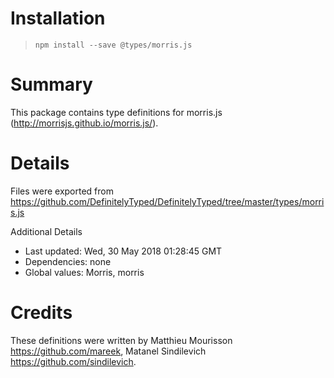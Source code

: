 # Installation
> `npm install --save @types/morris.js`

# Summary
This package contains type definitions for morris.js (http://morrisjs.github.io/morris.js/).

# Details
Files were exported from https://github.com/DefinitelyTyped/DefinitelyTyped/tree/master/types/morris.js

Additional Details
 * Last updated: Wed, 30 May 2018 01:28:45 GMT
 * Dependencies: none
 * Global values: Morris, morris

# Credits
These definitions were written by Matthieu Mourisson <https://github.com/mareek>, Matanel Sindilevich <https://github.com/sindilevich>.
